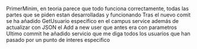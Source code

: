 PrimerMinim, en teoria parece que todo funciona correctamente, todas las partes que se piden estan desarrolladas y funcionando
Tras el nuevo comit se ha añadido GetUsuario especifico en el campus service además de actualizar con JSON el Add a new user que antes era con parametros
Ultimo commit he añadido servicio que me diga todos los usuarios que han pasado por un punto de interes especifico

